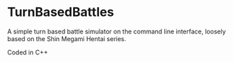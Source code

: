 # TurnBasedBattles
A simple turn based battle simulator on the command line interface, loosely based on the Shin Megami Hentai series.

Coded in C++
